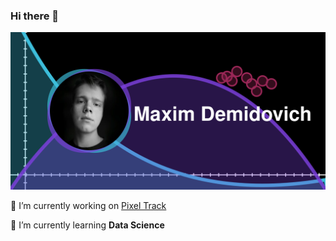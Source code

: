 ### Hi there 👋

<img src="card2.svg?raw=true">

🔭 I’m currently working on [Pixel Track](https://duckduckgo.com)

🌱 I’m currently learning **Data Science**
